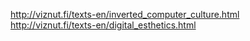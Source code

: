 http://viznut.fi/texts-en/inverted_computer_culture.html
http://viznut.fi/texts-en/digital_esthetics.html
